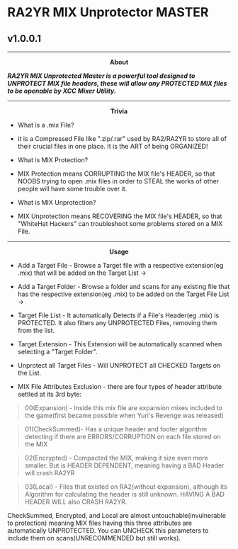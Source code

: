 # RA2YR MIX Unprotector MASTER
## v1.0.0.1
------------

<div align="center">
<b>About</b></div>

***RA2YR MIX Unprotected Master is a powerful tool designed to UNPROTECT MIX file headers, these will allow any PROTECTED MIX files to be openable by XCC Mixer Utility.***

------------

<div align="center">
<b>Trivia</b></div>

- What is a .mix File?
 - it is a Compressed File like ".zip/.rar" used by RA2/RA2YR to store all of their crucial files in one place. It is the ART of being ORGANIZED!

- What is MIX Protection?
 - MIX Protection means CORRUPTING the MIX file's HEADER, so that NOOBS trying to open .mix files in order to STEAL the works of other people will have some trouble over it.

- What is MIX Unprotection?
 - MIX Unprotection means RECOVERING the MIX file's HEADER, so that "WhiteHat Hackers" can troubleshoot some problems stored on a MIX File.

------------

<div align="center">
<b>Usage</b></div>

- Add a Target File - Browse a Target file with a respective extension(eg .mix) that will be added on the Target List ->

- Add a Target Folder - Browse a folder and scans for any existing file that has the respective extension(eg .mix) to be added on the Target File List ->

- Target File List - It automatically Detects if a File's Header(eg .mix) is PROTECTED. It also filters any UNPROTECTED Files, removing them from the list.

- Target Extension - This Extension will be automatically scanned when selecting a "Target Folder".

- Unprotect all Target Files - Will UNPROTECT all CHECKED Targets on the List.

- MIX File Attributes Exclusion - there are four types of header attribute settled at its 3rd byte:

> 00(Expansion) - Inside this mix file are expansion mixes included to the game(first became possible when Yuri's Revenge was released)

> 01(CheckSummed)- Has a unique header and footer algorithm detecting if there are ERRORS/CORRUPTION on each file stored on the MIX

> 02(Encrypted) - Compacted the MIX, making it size even more smaller. But is HEADER DEPENDENT, meaning having a BAD Header will crash RA2YR

> 03(Local) - Files that existed on RA2(without expansion), although its Algorithm for calculating the header is still unknown. HAVING A BAD HEADER WILL also CRASH RA2YR.

CheckSummed, Encrypted, and Local are almost untouchable(invulnerable to protection) meaning MIX files having this three attributes are automatically UNPROTECTED.
You can UNCHECK this parameters to include them on scans(UNRECOMMENDED but still works).

